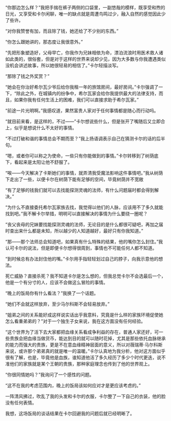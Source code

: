 “你那边怎么样？”我把手揣在裤子两侧的口袋里，一副悠哉的模样，既享受和煦的日光，又享受和卡尔闲聊，唯一的缺点就是周遭鸟鸣过少，融入自然的感觉因此少了些许。

“对你我赞誉有加，而且除了钱，她还给了不少别的东西。”

“你怎么跟她讲的，那态度让我很意外。”

“先把形象塑造好，父母早亡，你我作为兄妹相依为命，漂泊流浪时用医术救人诸如此类的，很俗套，但是对于这样的世界来说却少见，因为大多数与你我遭遇类似没机会讲述故事，所以她很轻易的相信了。”卡尔轻描淡写。

“那除了钱之外奖赏？”

“她会在你治好希尔瓦少爷后给你我租一年的旅馆房间，最好房间。”卡尔强调了一下，“除此之外，在城镇内的纷争中，希尔瓦家会给你我提供最大的法律支持，而且，如果你我有任何生活上的困难，我们可以直接求助于希尔瓦家。”

“前途一片光明啊。”我感叹道，果然富贵人家对于任何事情都是随心而行动吗。

“就目前来看，是这样的，不过——”卡尔想说些什么，但是张开了嘴随后又立即合上，似乎是想说什么不太好的事情。

“不过打破和谐的事情总会不期而至？”我上扬语调表示自己在猜测卡尔的话的后半句。

“嗯，或者你可以称之为使命，一些只有你能做到的事情。”卡尔转移到了树荫底下，看起来是太阳让他不舒服了。

“唉——今天解决了卡斯她们的事情，就弄清我受魔法影响这件事情吧。”我从树荫下走出了一些，以便卡尔在树荫下能有足够的空间，毕竟树荫并不宽敞

“有了足够的钱我们就可以去找能探测灵魂的法师，有什么问题届时都会得到解决。”

“为什么不直接委托希尔瓦家族去找，我觉得以他们的人脉，应该用不了多久就能找到吧。”我不解卡尔举措，明明可以直接解决的事情为什么要绕一圈呢？

“丧父丧母的兄妹要找能探测灵魂的法师，无论目的是什么都很可疑吧，再加之届时查出来什么都是未知，所以越少的人知道越好，最好只有你我知道。”

“那——那个法师总会知道吧，如果真有什么特殊的结果，他的嘴你怎么封住。”我认可卡尔的说法，但是即便卡尔想得很周到，事情也不可能任何人都不知道。

“到时候总有办法封住他的嘴。”卡尔用手指轻轻划过自己的脖子，向我示意他的想法。

死亡威胁？直接杀死？我不知道卡尔是怎么想的，但我总觉卡尔不会选最后一个，他是一个有分寸的人，应该不会做这么冒险的事情。

“晚上的饭局你有什么看法？”我换了一个话题。

“她们不会就这样放弃，至少马尔科斯不会轻易放弃。”

“姐弟之间的关系能好成这样说实话出乎我意料，究竟是什么样的家族环境促使她怎么看重弟弟的？”对于一个独生子女来说，我在这方面没有任何经验。

“这个世界为了活下去大家都把血缘关系看成争利益的存在，普通人家还好，可一些贵族会把血缘当做货币，能达到目的就可以随时花掉，尤其是那些依托血脉继承的能力而强大的贵族，更是不在意血缘精神层面的意义，所以对薇瑞蒂·马尔科斯来说，或许那个弟弟真的就是唯一的温暖。”卡尔认真地为我分析，他对这方面似乎很有了解，也是，毕竟他是血族，谁知道他活了多久经历了多少个时代更迭，说不准他们的家族就是某个王朝的贵族，那种家庭理念也传到了他的世界观上。

“你很同情她吗？”我询问了一个感性的问题。

“这不在我的考虑范围内，晚上的饭局该如何应对才是更应该考虑的。”

一阵清风拂过，吹乱了我的头发和卡尔的衣服，卡尔整了一下自己的衣装，他的脸没有任何表情。

我想，这场饭局的谈话结果在卡尔回避我的问题后就已经明晰了。


